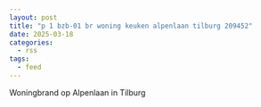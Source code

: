 ```yaml
---
layout: post
title: "p 1 bzb-01 br woning keuken alpenlaan tilburg 209452"
date: 2025-03-18
categories: 
  - rss
tags: 
  - feed
---
```


Woningbrand op Alpenlaan in Tilburg
